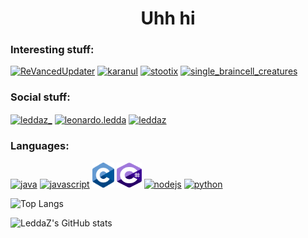 <h1 align="center">Uhh hi</h1>

<h3 align="left">Interesting stuff:</h3>

[![ReVancedUpdater](https://github-readme-stats.vercel.app/api/pin/?username=LeddaZ&repo=ReVancedUpdater&theme=outrun)](https://github.com/LeddaZ/ReVancedUpdater)
[![karanul](https://github-readme-stats.vercel.app/api/pin/?username=LeddaZ&repo=android_kernel_xiaomi_sm6250&theme=outrun)](https://github.com/LeddaZ/android_kernel_xiaomi_sm6250)
[![stootix](https://github-readme-stats.vercel.app/api/pin/?username=StatiXOS&repo=android_device_xiaomi_curtana&theme=outrun)](https://github.com/StatiXOS/android_device_xiaomi_curtana)
[![single_braincell_creatures](https://github-readme-stats.vercel.app/api/pin/?username=LeddaZ&repo=animalinfo&theme=outrun)](https://github.com/LeddaZ/animalinfo)

<h3 align="left">Social stuff:</h3>
<p align="left">
    <a href="https://twitter.com/leddaz_" target="blank"><img align="center" src="https://www.vectorlogo.zone/logos/twitter/twitter-tile.svg" alt="leddaz_" height="40" width="40" /></a>
    <a href="https://instagram.com/leonardo.ledda" target="blank"><img align="center" src="https://www.vectorlogo.zone/logos/instagram/instagram-tile.svg" alt="leonardo.ledda" height="40" width="40" /></a>
    <a href="https://www.youtube.com/channel/UCt8eUIqLOZa9ByXAjlUHa1w" target="blank"><img align="center" src="https://www.vectorlogo.zone/logos/youtube/youtube-tile.svg" alt="leddaz" height="40" width="40" /></a>
</p>

<h3 align="left">Languages:</h3>
<p align="left">
    <a href="https://www.java.com" target="_blank"> <img src="https://www.vectorlogo.zone/logos/java/java-icon.svg" alt="java" width="40" height="40"/></a>
    <a href="https://www.javascript.com/" target="_blank"> <img src="https://www.vectorlogo.zone/logos/javascript/javascript-vertical.svg" alt="javascript" width="40" height="40"/></a>
    <a href="http://www.open-std.org/jtc1/sc22/wg14/" target="_blank"> <img src="./assets/C_Logo.png" alt="c" width="35" height="40"/></a>
    <a href="https://docs.microsoft.com/en-us/dotnet/csharp/" target="_blank"> <img src="./assets/csharp.svg" alt="csharp" width="40" height="40"/></a>
    <a href="https://nodejs.org" target="_blank"> <img src="https://www.vectorlogo.zone/logos/nodejs/nodejs-icon.svg" alt="nodejs" width="40" height="40"/></a>
    <a href="https://www.python.org" target="_blank"> <img src="https://www.vectorlogo.zone/logos/python/python-icon.svg" alt="python" width="40" height="40"/></a>
</p>

![Top Langs](https://github-readme-stats.vercel.app/api/top-langs/?username=LeddaZ&layout=compact&theme=outrun)

![LeddaZ's GitHub stats](https://github-readme-stats.vercel.app/api?username=LeddaZ&show_icons=true&theme=outrun)
